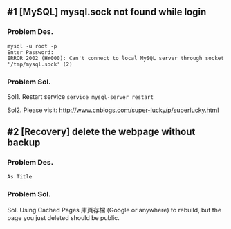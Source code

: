 ## #1 [MySQL] mysql.sock not found while login

### Problem Des.
```
mysql -u root -p
Enter Password:
ERROR 2002 (HY000): Can't connect to local MySQL server through socket '/tmp/mysql.sock' (2)
```

### Problem Sol.

Sol1. Restart service ```service mysql-server restart```

Sol2. Please visit: http://www.cnblogs.com/super-lucky/p/superlucky.html

## #2 [Recovery] delete the webpage without backup

### Problem Des.
```
As Title
```

### Problem Sol.

Sol. Using Cached Pages 庫頁存檔 (Google or anywhere) to rebuild, but the page you just deleted should be public.
